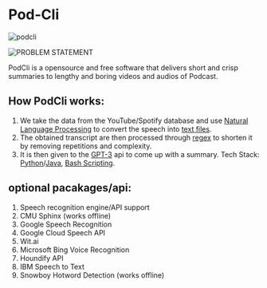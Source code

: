 # Pod-Cli
![podcli](https://user-images.githubusercontent.com/93109368/222878158-63097e03-6469-4cc3-bc86-dd12a97c0728.jpg)


![PROBLEM STATEMENT](https://user-images.githubusercontent.com/93109368/222948308-f2b00ba8-d771-430a-8346-e090be1d9960.jpg)

PodCli is a opensource and free software that delivers short and crisp summaries to lengthy and boring videos and audios of Podcast.
## How PodCli works:
1. We take the data from the YouTube/Spotify database and use [Natural Language Processing](https://www.ibm.com/in-en/topics/natural-language-processing) to convert the speech into [text files](https://en.wikipedia.org/wiki/Text_file).
2. The obtained transcript are then processed through [regex](https://regex101.com) to shorten it by removing repetitions and complexity.
3. It is then given to the [GPT-3](https://openai.com/product) api to come up with a summary.
Tech Stack: [Python](http://www.python.org)/[Java](https://www.java.com/en/), [Bash Scripting](https://www.javatpoint.com/bash-scripting).

## optional pacakages/api:
1. Speech recognition engine/API support
2. CMU Sphinx (works offline)
3. Google Speech Recognition
4. Google Cloud Speech API
5. Wit.ai
6. Microsoft Bing Voice Recognition
7. Houndify API
8. IBM Speech to Text
9. Snowboy Hotword Detection (works offline)
